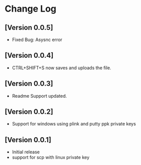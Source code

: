 # Change Log

## [Version 0.0.5]

- Fixed Bug: Asysnc error

## [Version 0.0.4]

- CTRL+SHIFT+S now saves and uploads the file.

## [Version 0.0.3]

- Readme Support updated.

## [Version 0.0.2]

- Support for windows using plink and putty ppk private keys

## [Version 0.0.1]

- Initial release
- support for scp with linux private key 